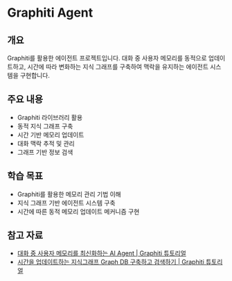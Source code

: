 # Graphiti Agent

## 개요

Graphiti를 활용한 에이전트 프로젝트입니다. 대화 중 사용자 메모리를 동적으로 업데이트하고, 시간에 따라 변화하는 지식 그래프를 구축하여 맥락을 유지하는 에이전트 시스템을 구현합니다.

## 주요 내용

- Graphiti 라이브러리 활용
- 동적 지식 그래프 구축
- 시간 기반 메모리 업데이트
- 대화 맥락 추적 및 관리
- 그래프 기반 정보 검색

## 학습 목표

- Graphiti를 활용한 메모리 관리 기법 이해
- 지식 그래프 기반 에이전트 시스템 구축
- 시간에 따른 동적 메모리 업데이트 메커니즘 구현

## 참고 자료

- [대화 중 사용자 메모리를 최신화하는 AI Agent | Graphiti 튜토리얼](https://youtu.be/nhzJTY3Iu6Y)
- [시간을 업데이트하는 지식그래프 Graph DB 구축하고 검색하기 | Graphiti 튜토리얼](https://youtu.be/y_s7T9GEfKg)
